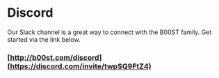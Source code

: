 # Discord

Our Slack channel is a great way to connect with the B00ST family. Get started via the link below.   

### [http://b00st.com/discord](https://discord.com/invite/twpSQ9FtZ4)

